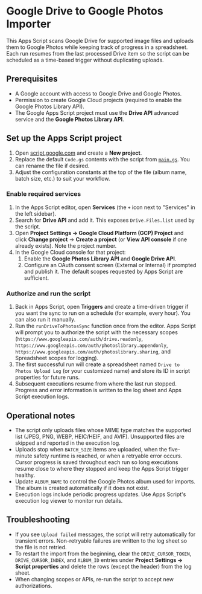 # Google Drive to Google Photos Importer

This Apps Script scans Google Drive for supported image files and uploads them to Google Photos while keeping track of progress in a spreadsheet. Each run resumes from the last processed Drive item so the script can be scheduled as a time-based trigger without duplicating uploads.

## Prerequisites

* A Google account with access to Google Drive and Google Photos.
* Permission to create Google Cloud projects (required to enable the Google Photos Library API).
* The Google Apps Script project must use the **Drive API** advanced service and the **Google Photos Library API**.

## Set up the Apps Script project

1. Open [script.google.com](https://script.google.com) and create a **New project**.
2. Replace the default `Code.gs` contents with the script from [`main.gs`](main.gs). You can rename the file if desired.
3. Adjust the configuration constants at the top of the file (album name, batch size, etc.) to suit your workflow.

### Enable required services

1. In the Apps Script editor, open **Services** (the `+` icon next to "Services" in the left sidebar).
2. Search for **Drive API** and add it. This exposes `Drive.Files.list` used by the script.
3. Open **Project Settings → Google Cloud Platform (GCP) Project** and click **Change project** → **Create a project** (or **View API console** if one already exists). Note the project number.
4. In the Google Cloud console for that project:
   1. Enable the **Google Photos Library API** and **Google Drive API**.
   2. Configure an OAuth consent screen (External or Internal) if prompted and publish it. The default scopes requested by Apps Script are sufficient.

### Authorize and run the script

1. Back in Apps Script, open **Triggers** and create a time-driven trigger if you want the sync to run on a schedule (for example, every hour). You can also run it manually.
2. Run the `runDriveToPhotosSync` function once from the editor. Apps Script will prompt you to authorize the script with the necessary scopes (`https://www.googleapis.com/auth/drive.readonly`, `https://www.googleapis.com/auth/photoslibrary.appendonly`, `https://www.googleapis.com/auth/photoslibrary.sharing`, and Spreadsheet scopes for logging).
3. The first successful run will create a spreadsheet named `Drive to Photos Upload Log` (or your customized name) and store its ID in script properties for future runs.
4. Subsequent executions resume from where the last run stopped. Progress and error information is written to the log sheet and Apps Script execution logs.

## Operational notes

* The script only uploads files whose MIME type matches the supported list (JPEG, PNG, WEBP, HEIC/HEIF, and AVIF). Unsupported files are skipped and reported in the execution log.
* Uploads stop when `BATCH_SIZE` items are uploaded, when the five-minute safety runtime is reached, or when a retryable error occurs. Cursor progress is saved throughout each run so long executions resume close to where they stopped and keep the Apps Script trigger healthy.
* Update `ALBUM_NAME` to control the Google Photos album used for imports. The album is created automatically if it does not exist.
* Execution logs include periodic progress updates. Use Apps Script's execution log viewer to monitor run details.

## Troubleshooting

* If you see `Upload failed` messages, the script will retry automatically for transient errors. Non-retryable failures are written to the log sheet so the file is not retried.
* To restart the import from the beginning, clear the `DRIVE_CURSOR_TOKEN`, `DRIVE_CURSOR_INDEX`, and `ALBUM_ID` entries under **Project Settings → Script properties** and delete the rows (except the header) from the log sheet.
* When changing scopes or APIs, re-run the script to accept new authorizations.

